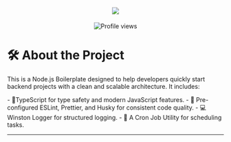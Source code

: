 <h1 align="center"> <a href="https://git.io/typing-svg"> <img src="https://readme-typing-svg.herokuapp.com?lines=Welcome+to+The+Backend+Node.js+Boilerplate;Scalable+and+Modern+Backend+Starter;Happy+Coding!+🚀&center=true&size=30"> </a> </h1> <p align="center"> <img src="https://komarev.com/ghpvc/?username=dhinakaran7501&color=brightgreen" alt="Profile views"> </p>


<h1>🛠 About the Project</h1>
<p>This is a Node.js Boilerplate designed to help developers quickly start backend projects with a clean and scalable architecture. It includes:</p>
- 🔭TypeScript for type safety and modern JavaScript features.
- 🌱 Pre-configured ESLint, Prettier, and Husky for consistent code quality.
- 💻 Winston Logger for structured logging.
- 📰 A Cron Job Utility for scheduling tasks.

---

